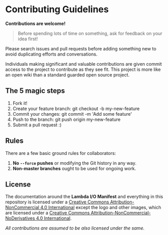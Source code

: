 # Contributing Guidelines

**Contributions are welcome!**

> Before spending lots of time on something, ask for feedback on your idea first!

Please search issues and pull requests before adding something new to avoid duplicating efforts and conversations.

Individuals making significant and valuable contributions are given commit access to the project to contribute as they see fit. This project is more like an open wiki than a standard guarded open source project.

## The 5 magic steps

1. Fork it!
1. Create your feature branch: git checkout -b my-new-feature
1. Commit your changes: git commit -m 'Add some feature'
1. Push to the branch: git push origin my-new-feature
1. Submit a pull request :)

## Rules

There are a few basic ground rules for collaborators:

1. **No `--force` pushes** or modifying the Git history in any way.
1. **Non-master branches** ought to be used for ongoing work.

## License

The documentation around the **Lambda I/O Manifest** and everything in this
repository is licensed under a [Creative Commons Attribution-NonCommercial 4.0 International](http://creativecommons.org/licenses/by-nc/4.0/)
except the logo and other images, which are licensed under a [Creative Commons  Attribution-NonCommercial-NoDerivatives 4.0 International](http://creativecommons.org/licenses/by-nc-nd/4.0/).

*All contributions are assumed to be also licensed under the same.*
